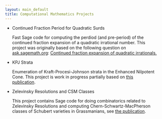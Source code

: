 ```yaml
---
layout: main_default
title: Computational Mathematics Projects
---
```


 * Continued Fraction Period for Quadratic Surds

	Fast Sage code for computing the perdiod (and pre-period) of
	the continued fraction expansion of a quadratic irrational
	number. This project was originally based on the following 
  question on [ask.sagemath.org](http://ask.sagemath.org): 
  [Continued fraction expansion of quadratic irrationals.][3]

 * KPJ Strata

	Enumeration of Kraft-Procesi-Johnson strata in the Enhanced
	Nilpotent Cone. This project is work in progress partially based
  on [this publication][2].

 * Zelevinsky Resolutions and CSM Classes

	This project contains Sage code for doing combinatorics related
	to Zelevinsky Resolutions and computing Chern-Schwartz-MacPherson
  classes of Schubert varieties in Grassmanians, see [the publication][1].

[1]: http://dx.doi.org/10.1093/imrn/rnp174
[2]: http://arxiv.org/abs/1004.3822
[3]: http://ask.sagemath.org/question/545/continued-fraction-expansion-of-quadratic

